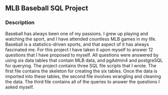 ## MLB Baseball SQL Project

### Description
Baseball has always been one of my passions. I grew up playing and watching the sport, and I have attended countless MLB games in my life. Baseball is a statistics-driven sports, and that aspect of it has always fascinated me. For this project I have taken it upon myself to answer 12 questions that I have proposed to myself. All questions were answered by using six data tables that contain MLB data, and pgAdmin4 and postgreSQL for querying. The project contains three SQL file scripts that I wrote. The first file contains the skeleton for creating the six tables. Once the data is imported into these tables, the second file involves wrangling and cleaning the data. The third file contains all of the queries to answer the questions I asked myself.
